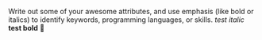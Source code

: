 Write out some of your awesome attributes, and use emphasis (like bold or italics) to identify keywords, programming languages, or skills. 
*test italic*
**test bold**
🚧
